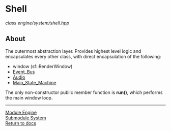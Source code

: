 # Shell
*class*
*engine/system/shell.hpp*

## About
The outermost abstraction layer. Provides highest level logic and encapsulates every other class, with direct encapsulation of the following:
- window (sf::RenderWindow)
- [Event_Bus](../event/event_bus.md)
- [Audio](../audio/audio.md)
- [Main_State_Machine](main_state_machine.md)

The only non-constructor public member function is **run()**, which performs the main window loop.

---

[Module Engine](../engine.md)  
[Submodule System](system.md)  
[Return to docs](../../docs.md)